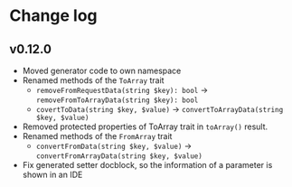# Change log

## v0.12.0

- Moved generator code to own namespace
- Renamed methods of the `ToArray` trait
    - `removeFromRequestData(string $key): bool` -> `removeFromToArrayData(string $key): bool`
    - `covertToData(string $key, $value)` -> `convertToArrayData(string $key, $value)`
- Removed protected properties of ToArray trait in `toArray()` result.
- Renamed methods of the `FromArray` trait
    - `convertFromData(string $key, $value)` -> `convertFromArrayData(string $key, $value)`
- Fix generated setter docblock, so the information of a parameter is shown in an IDE
